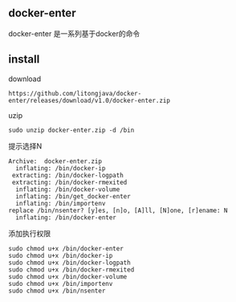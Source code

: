 ## docker-enter
docker-enter 是一系列基于docker的命令
## install
download
```
https://github.com/litongjava/docker-enter/releases/download/v1.0/docker-enter.zip
```

uzip
```
sudo unzip docker-enter.zip -d /bin
```
提示选择N
```
Archive:  docker-enter.zip
  inflating: /bin/docker-ip
 extracting: /bin/docker-logpath
 extracting: /bin/docker-rmexited
  inflating: /bin/docker-volume
  inflating: /bin/get_docker-enter
  inflating: /bin/importenv
replace /bin/nsenter? [y]es, [n]o, [A]ll, [N]one, [r]ename: N
  inflating: /bin/docker-enter
```
添加执行权限
```
sudo chmod u+x /bin/docker-enter
sudo chmod u+x /bin/docker-ip
sudo chmod u+x /bin/docker-logpath
sudo chmod u+x /bin/docker-rmexited
sudo chmod u+x /bin/docker-volume
sudo chmod u+x /bin/importenv
sudo chmod u+x /bin/nsenter
```
